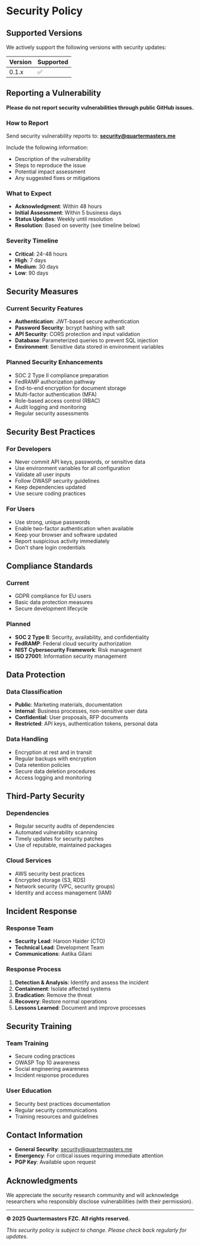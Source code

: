 # Security Policy

## Supported Versions

We actively support the following versions with security updates:

| Version | Supported          |
| ------- | ------------------ |
| 0.1.x   | :white_check_mark: |

## Reporting a Vulnerability

**Please do not report security vulnerabilities through public GitHub issues.**

### How to Report
Send security vulnerability reports to: **security@quartermasters.me**

Include the following information:
- Description of the vulnerability
- Steps to reproduce the issue
- Potential impact assessment
- Any suggested fixes or mitigations

### What to Expect
- **Acknowledgment**: Within 48 hours
- **Initial Assessment**: Within 5 business days
- **Status Updates**: Weekly until resolution
- **Resolution**: Based on severity (see timeline below)

### Severity Timeline
- **Critical**: 24-48 hours
- **High**: 7 days
- **Medium**: 30 days
- **Low**: 90 days

## Security Measures

### Current Security Features
- **Authentication**: JWT-based secure authentication
- **Password Security**: bcrypt hashing with salt
- **API Security**: CORS protection and input validation
- **Database**: Parameterized queries to prevent SQL injection
- **Environment**: Sensitive data stored in environment variables

### Planned Security Enhancements
- SOC 2 Type II compliance preparation
- FedRAMP authorization pathway
- End-to-end encryption for document storage
- Multi-factor authentication (MFA)
- Role-based access control (RBAC)
- Audit logging and monitoring
- Regular security assessments

## Security Best Practices

### For Developers
- Never commit API keys, passwords, or sensitive data
- Use environment variables for all configuration
- Validate all user inputs
- Follow OWASP security guidelines
- Keep dependencies updated
- Use secure coding practices

### For Users
- Use strong, unique passwords
- Enable two-factor authentication when available
- Keep your browser and software updated
- Report suspicious activity immediately
- Don't share login credentials

## Compliance Standards

### Current
- GDPR compliance for EU users
- Basic data protection measures
- Secure development lifecycle

### Planned
- **SOC 2 Type II**: Security, availability, and confidentiality
- **FedRAMP**: Federal cloud security authorization
- **NIST Cybersecurity Framework**: Risk management
- **ISO 27001**: Information security management

## Data Protection

### Data Classification
- **Public**: Marketing materials, documentation
- **Internal**: Business processes, non-sensitive user data
- **Confidential**: User proposals, RFP documents
- **Restricted**: API keys, authentication tokens, personal data

### Data Handling
- Encryption at rest and in transit
- Regular backups with encryption
- Data retention policies
- Secure data deletion procedures
- Access logging and monitoring

## Third-Party Security

### Dependencies
- Regular security audits of dependencies
- Automated vulnerability scanning
- Timely updates for security patches
- Use of reputable, maintained packages

### Cloud Services
- AWS security best practices
- Encrypted storage (S3, RDS)
- Network security (VPC, security groups)
- Identity and access management (IAM)

## Incident Response

### Response Team
- **Security Lead**: Haroon Haider (CTO)
- **Technical Lead**: Development Team
- **Communications**: Aatika Gilani

### Response Process
1. **Detection & Analysis**: Identify and assess the incident
2. **Containment**: Isolate affected systems
3. **Eradication**: Remove the threat
4. **Recovery**: Restore normal operations
5. **Lessons Learned**: Document and improve processes

## Security Training

### Team Training
- Secure coding practices
- OWASP Top 10 awareness
- Social engineering awareness
- Incident response procedures

### User Education
- Security best practices documentation
- Regular security communications
- Training resources and guidelines

## Contact Information

- **General Security**: security@quartermasters.me
- **Emergency**: For critical issues requiring immediate attention
- **PGP Key**: Available upon request

## Acknowledgments

We appreciate the security research community and will acknowledge researchers who responsibly disclose vulnerabilities (with their permission).

---
**© 2025 Quartermasters FZC. All rights reserved.**

*This security policy is subject to change. Please check back regularly for updates.*